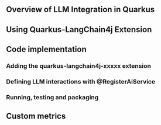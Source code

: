 ## Overview of LLM Integration in Quarkus

## Using Quarkus-LangChain4j Extension

## Code implementation

### Adding the quarkus-langchain4j-xxxxx extension

### Defining LLM interactions with @RegisterAiService

### Running, testing and packaging

## Custom metrics